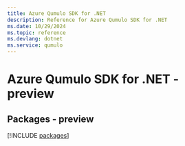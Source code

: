 ```yaml
---
title: Azure Qumulo SDK for .NET
description: Reference for Azure Qumulo SDK for .NET
ms.date: 10/29/2024
ms.topic: reference
ms.devlang: dotnet
ms.service: qumulo
---
```

# Azure Qumulo SDK for .NET - preview
## Packages - preview
[!INCLUDE [packages](qumulo-index.md)]